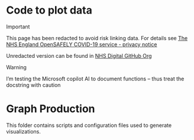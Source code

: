 # Code to plot data

> [!IMPORTANT]  
> This page has been redacted to avoid risk linking data. For details see [The NHS England OpenSAFELY COVID-19 service - privacy notice]( https://digital.nhs.uk/coronavirus/coronavirus-covid-19-response-information-governance-hub/the-nhs-england-opensafely-covid-19-service-privacy-notice)
>
> Unredacted version can be found in [NHS Digital GitHub Org](https://github.com/NHSDigital/datascience-seminars/tree/main/All_materials/20250905_Plot_data_for_the_OpenSAFELY_ADHD_Project)

> [!WARNING]  
> I’m testing the Microsoft copilot AI to document functions – thus treat the docstring with caution

# Graph Production

This folder contains scripts and configuration files used to generate visualizations.

